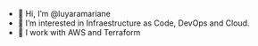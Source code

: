 - 👋 Hi, I’m @luyaramariane
- 👀 I’m interested in Infraestructure as Code, DevOps and Cloud.
- 🌱 I work with AWS and Terraform
<!---
luyaramariane/luyaramariane is a ✨ special ✨ repository because its `README.md` (this file) appears on your GitHub profile.
You can click the Preview link to take a look at your changes.
--->
